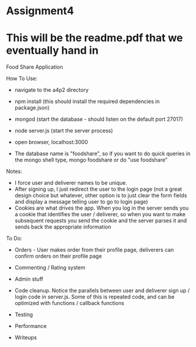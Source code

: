 # Assignment4
# This will be the readme.pdf that we eventually hand in
Food Share Application

How To Use:
- navigate to the a4p2 directory
- npm install (this should install the required dependencies in package.json)
- mongod (start the database - should listen on the default port 27017)
- node server.js (start the server process)
- open browser, localhost:3000

- The database name is "foodshare", so if you want to do quick queries in the mongo shell type, mongo foodshare or do "use foodshare"

Notes: 
- I force user and deliverer names to be unique.
- After signing up, I just redirect the user to the login page (not a great design choice but whatever, other
option is to just clear the form fields and display a message telling user to go to login page)
- Cookies are what drives the app. When you log in the server sends you a cookie that identifies the user / deliverer, so
when you want to make subsequent requests you send the cookie and the server parses it and sends back the appropriate information

To Do:
- Orders - User makes order from their profile page, deliverers can confirm orders on their profile page
- Commenting / Rating system
- Admin stuff

- Code cleanup. Notice the parallels between user and deliverer sign up / login code in server.js. Some of this is repeated code,
and can be optimized with functions / callback functions
- Testing
- Performance
- Writeups

